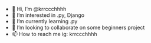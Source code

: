 - 👋 Hi, I’m @krrccchhhh
- 👀 I’m interested in .py, Django
- 🌱 I’m currently learning .py
- 💞️ I’m looking to collaborate on some beginners project
- 📫 How to reach me ig: krrccchhhh

<!---
krrccchhhh/krrccchhhh is a ✨ special ✨ repository because its `README.md` (this file) appears on your GitHub profile.
You can click the Preview link to take a look at your changes.
--->
